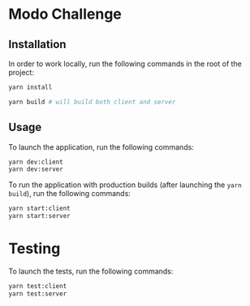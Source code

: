 # Modo Challenge

## Installation

In order to work locally, run the following commands in the root of the project:

```bash
yarn install

yarn build # will build both client and server
```

## Usage

To launch the application, run the following commands:

```bash
yarn dev:client
yarn dev:server
```

To run the application with production builds (after launching the `yarn build`), run the following commands:

```bash
yarn start:client
yarn start:server
```

# Testing

To launch the tests, run the following commands:

```bash
yarn test:client
yarn test:server
```

